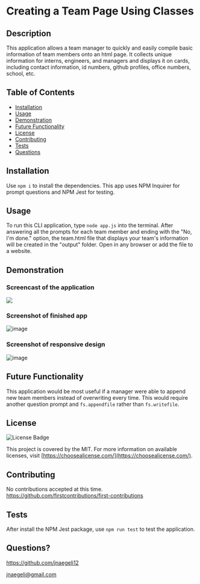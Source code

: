   # Creating a Team Page Using Classes 
  ## Description
  This application allows a team manager to quickly and easily compile basic information of team members onto an html page. It collects unique information for interns, engineers, and managers and displays it on cards, including contact information, id numbers, github profiles, office numbers, school, etc.
  ## Table of Contents
  * [Installation](#installation)
  * [Usage](#usage)
  * [Demonstration](#demonstration)
  * [Future Functionality](#future)
  * [License](#license)
  * [Contributing](#contributing)
  * [Tests](#tests)
  * [Questions](#questions)
  ## Installation
  Use `npm i` to install the dependencies. This app uses NPM Inquirer for prompt questions and NPM Jest for testing.
  ## Usage
  To run this CLI application, type `node app.js` into the terminal. After answering all the prompts for each team member and ending with the "No, I'm done." option, the team.html file that displays your team's information will be created in the "output" folder. Open in any browser or add the file to a website.
  ## Demonstration
  ### Screencast of the application
  ![](Week-10-Screencast.gif)
  ### Screenshot of finished app
  ![image](https://user-images.githubusercontent.com/62922022/91001016-7f71e780-e57f-11ea-8d62-1ce2108a4551.png)
  ### Screenshot of responsive design
  ![image](https://user-images.githubusercontent.com/62922022/91001019-826cd800-e57f-11ea-94d1-011704926ccd.png)
  ## Future Functionality
  This application would be most useful if a manager were able to append new team members instead of overwriting every time. This would require another question prompt and `fs.appendfile` rather than `fs.writefile`.
  ## License
  ![License Badge](https://img.shields.io/badge/license-MIT-blue)

  This project is covered by the MIT. For more information on available licenses, visit [https://choosealicense.com/](https://choosealicense.com/).
  ## Contributing
  No contributions accepted at this time.
  https://github.com/firstcontributions/first-contributions
  ## Tests
  After install the NPM Jest package, use `npm run test` to test the application.
  ## Questions?
  https://github.com/jnaegeli12
  
  jnaegeli@gmail.com
